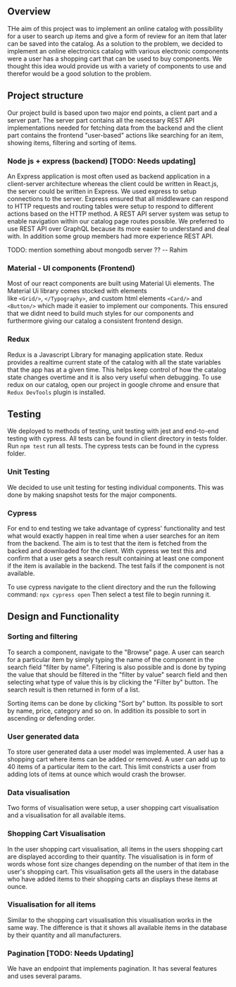 ## Overview
THe aim of this project was to implement an online catalog with possibility for a user to search up items and 
give a form of review for an item that later can be saved into the catalog. As a solution to the problem, 
we decided to implement an online electronics catalog with various electronic components were a user has a
shopping cart that can be used to buy components. We thought this idea would provide us with a variety of 
components to use and therefor would be a good solution to the problem. 

## Project structure
Our project build is based upon two major end points, a client part and a server part. The server part contains all the 
necessary REST API implementations needed for fetching data from the backend and the client part contains the frontend "user-based"
actions like searching for an item, showing items, filtering and sorting of items.

### Node js + express (backend) [TODO: Needs updating]
An Express application is most often used as backend application in a client-server architecture whereas the client could 
be written in React.js, the server could be written in Express. We used express to setup connections to the server. 
Express ensured that all middleware can respond to HTTP requests and routing tables were setup to respond to different actions 
based on the HTTP method. A REST API server system was setup to enable navigation within our catalog page routes possible. 
We preferred to use REST API over GraphQL because its more easier to understand and deal with. In addition some group 
members had more experience REST API. 

TODO: mention something about mongodb server ?? -- Rahim

### Material - UI components (Frontend)
Most of our react components are built using Material Ui elements. The Material Ui library comes stocked with elements  
like `<Grid/>`, `</Typography>`, and custom html elements `<Card/>` and `<Button/>` which made it easier to implement
our components. This ensured that we didnt need to build much styles for our components and furthermore giving our catalog a 
consistent frontend design. 

### Redux 
Redux is a Javascript Library for managing application state. Redux provides a realtime current state of the catalog with all the 
state variables that the app has at a given time. This helps keep control of how the catalog state changes overtime and it is also
very useful when debugging. To use redux on our catalog, open our project in google chrome and ensure that
`Redux DevTools` plugin is installed.

## Testing
We deployed to methods of testing, unit testing with jest and end-to-end testing with cypress. All tests can be found in
client directory in tests folder. Run `npm test` run all tests. The cypress tests can be found in the cypress folder. 

### Unit Testing
We decided to use unit testing for testing individual components. This was done by making snapshot tests for the major
components. 
  
### Cypress
For end to end testing we take advantage of cypress' functionality and test what would exactly happen in real time
when a user searches for an item from the backend. The aim is to test that the item is fetched from the backed and 
downloaded for the client. With cypress we test this and confirm that a user gets a search result containing at least 
one component if the item is available in the backend. The test fails if the component is not available.

To use cypress navigate to the client directory and the run the following command: `npx cypress open` 
Then select a test file to begin running it.

## Design and Functionality
### Sorting and filtering 
To search a component, navigate to the "Browse" page. A user can search for a particular item by simply typing the name of 
the component in the search field "filter by name". Filtering is also possible and is done by typing the value that should 
be filtered in the "filter by value" search field and then selecting what type of value this is by clicking the "Filter by" 
button.  The search result is then returned in form of a list. 

Sorting items can be done by clicking "Sort by" button. Its possible to sort by name, price, category and so on. In addition 
its possible to sort in ascending or defending order.

### User generated data
To store user generated data a user model was implemented. A user has a shopping cart where items can be added or removed.
A user can add up to 40 items of a particular item to the cart. This limit constricts a user from adding lots of items
at ounce which would crash the browser.

### Data visualisation
Two forms of visualisation were setup, a user shopping cart visualisation and a visualisation for all available items. 

###  Shopping Cart Visualisation
In the user shopping cart visualisation, all items in the users shopping cart are displayed according to their quantity. 
The visualisation is in form of words whose font size changes depending on the number of that item in the user's 
shopping cart. This visualisation gets all the users in the database who have added items to their shopping carts 
an displays these items at ounce. 

### Visualisation for all items
Similar to the shopping cart visualisation this visualisation works in the same way. The difference is that it shows all 
available items in the database by their quantity and all manufacturers.

### Pagination [TODO: Needs Updating]
We have an endpoint that implements pagination. It has several features and uses several params.
